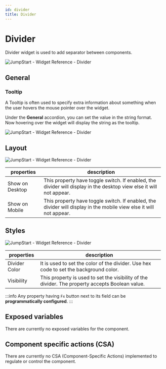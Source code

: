 ```yaml
---
id: divider
title: Divider
---
```

# Divider

Divider widget is used to add separator between components. 

<div style={{textAlign: 'center'}}>

<img className="screenshot-full" src="/img/widgets/divider/divider.png" alt="JumpStart - Widget Reference - Divider" />

</div>

## General
### Tooltip

A Tooltip is often used to specify extra information about something when the user hovers the mouse pointer over the widget.

Under the <b>General</b> accordion, you can set the value in the string format. Now hovering over the widget will display the string as the tooltip.

<div style={{textAlign: 'center'}}>

<img className="screenshot-full" src="/img/tooltip.png" alt="JumpStart - Widget Reference - Divider" />

</div>

## Layout

<div style={{textAlign: 'center'}}>

<img className="screenshot-full" src="/img/widgets/divider/layout1.png" alt="JumpStart - Widget Reference - Divider" />

</div>

| properties      | description |
| ----------- | ----------- |
| Show on Desktop |  This property have toggle switch. If enabled, the divider will display in the desktop view else it will not appear. |
| Show on Mobile |  This property have toggle switch. If enabled, the divider will display in the mobile view else it will not appear. |

## Styles

<div style={{textAlign: 'center'}}>

<img className="screenshot-full" src="/img/widgets/divider/styles1.png" alt="JumpStart - Widget Reference - Divider" />

</div>

| properties      | description |
| ----------- | ----------- |
| Divider Color |  It is used to set the color of the divider. Use hex code to set the background color. |
| Visibility |  This property is used to set the visibility of the divider. The property accepts Boolean value. |

:::info
Any property having `Fx` button next to its field can be **programmatically configured**.
:::

## Exposed variables

There are currently no exposed variables for the component.


## Component specific actions (CSA)

There are currently no CSA (Component-Specific Actions) implemented to regulate or control the component.